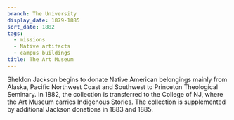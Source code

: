```yaml
---
branch: The University
display_date: 1879-1885
sort_date: 1882
tags:
  - missions
  - Native artifacts
  - campus buildings
title: The Art Museum
---
```


Sheldon Jackson begins to donate Native American belongings mainly from Alaska, Pacific Northwest Coast and Southwest to Princeton Theological Seminary. In 1882, the collection is transferred to the College of NJ, where the Art Museum carries Indigenous Stories. The collection is supplemented by additional Jackson donations in 1883 and 1885.
